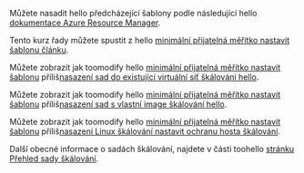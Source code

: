 Můžete nasadit hello předcházející šablony podle následující hello [dokumentace Azure Resource Manager](../articles/azure-resource-manager/resource-group-template-deploy.md).

Tento kurz řady můžete spustit z hello [minimální přijatelná měřítko nastavit šablonu článku](../articles/virtual-machine-scale-sets/virtual-machine-scale-sets-mvss-start.md).

Můžete zobrazit jak toomodify hello [minimální přijatelná měřítko nastavit šablonu](../articles/virtual-machine-scale-sets/virtual-machine-scale-sets-mvss-start.md) příliš[nasazení sad do existující virtuální síť škálování hello](../articles/virtual-machine-scale-sets/virtual-machine-scale-sets-mvss-existing-vnet.md).

Můžete zobrazit jak toomodify hello [minimální přijatelná měřítko nastavit šablonu](../articles/virtual-machine-scale-sets/virtual-machine-scale-sets-mvss-start.md) příliš[nasazení sad s vlastní image škálování hello](../articles/virtual-machine-scale-sets/virtual-machine-scale-sets-mvss-custom-image.md).

Můžete zobrazit jak toomodify hello [minimální přijatelná měřítko nastavit šablonu](../articles/virtual-machine-scale-sets/virtual-machine-scale-sets-mvss-start.md) příliš[nasazení Linux škálování nastavit ochranu hosta škálování](../articles/virtual-machine-scale-sets/virtual-machine-scale-sets-mvss-guest-based-autoscale-linux.md).

Další obecné informace o sadách škálování, najdete v části toohello [stránku Přehled sady škálování](../articles/virtual-machine-scale-sets/virtual-machine-scale-sets-overview.md).
